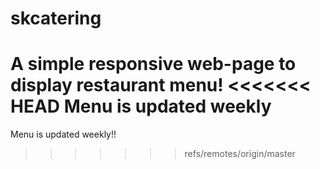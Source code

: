 # skcatering
A simple responsive web-page to display restaurant menu!
<<<<<<< HEAD
Menu is updated weekly
=======
Menu is updated weekly!!
>>>>>>> refs/remotes/origin/master
